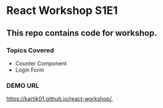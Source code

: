 # React Workshop S1E1

## This repo contains code for workshop.

### Topics Covered
* Counter Component
* Login Form 

### DEMO URL
https://kartik01.github.io/react-workshop/,
